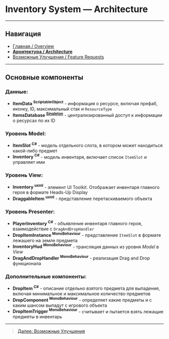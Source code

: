 ﻿# Inventory System — Architecture

---

## Навигация

- [Главная / Overview](01_Overview.md)  
- **[Архитектура / Architecture](02_Architecture.md)**
- [Возможные Улучшения / Feature Requests](03_Feature_Requests.md)  

---

## Основные компоненты

### Данные:

- **ItemData <sup>ScriptableObject</sup>**  - информация о ресурсе, включая префаб, иконку, ID, максимальный стак и `ResourceType`
- **ItemsDatabase <sup>[Singleton](../UDF_Tools/01_Overview.md)</sup>** - централизированный доступ к информации о ресурсах по их ID

### Уровень Model:

- **ItemSlot <sup>C#</sup>** - модель отдельного слота, в котором может находиться какой-либо предмет
- **Inventory <sup>C#</sup>**  - модель инвентаря, включает список `ItemSlot` и управляет ими

### Уровень View:

- **Inventory <sup>uxml</sup>** - элемент UI Toolkit. Отображает инвентаря главного героя в формате Heads-Up Display
- **DraggableItem <sup>uxml</sup>** - представление перетаскиваемого объекта
    
### Уровень Presenter:

- **PlayerInventory <sup>C#</sup>** - объявление инвентаря главного героя, взаимодействие с `DragAndDropHandler` 
- **DropItemInstance <sup>MonoBehaviour</sup>** - представление `ItemSlot` в формате лежашего на земле предмета
- **InventoryHud <sup>MonoBehaviour</sup>** - трансляция данных из уровня *Model* в *View* 
- **DragAndDropHandler <sup>MonoBehaviour</sup>** - реализация Drag and Drop функционала

### Дополнительные компоненты:

- **DropItem <sup>C#</sup>** - описание отдельно взятого предмета для выпадения, включая минимальное и максимальное количество предметов
- **DropComponent <sup>MonoBehaviour</sup>** - определяет какие предметы и с каким шансом выпадут с игрового объекта
- **DropItemTrigger <sup>MonoBehaviour</sup>** - считывает и пытается взять лежащие предметы в инвентарь 
    
---

> [Далее: Возможные Улучшения](03_Feature_Requests.md)